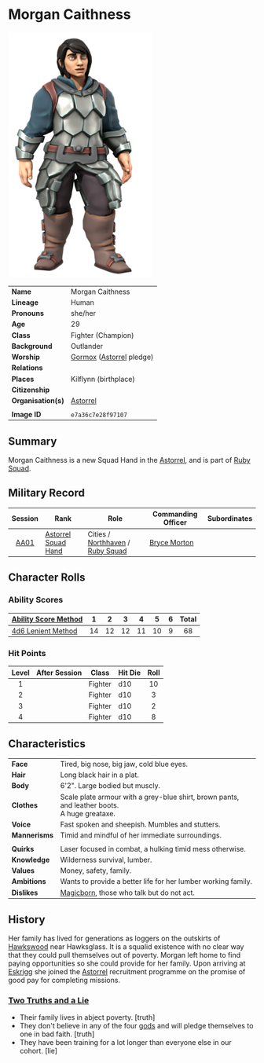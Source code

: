 # Morgan Caithness

<img src="https://raw.githubusercontent.com/jesskelsall/astarus-images/main/characters/portraits/e7a36c7e28f97107.png" height="500" />

|||
| --- | --- |
| **Name** | Morgan Caithness | character.4
| **Lineage** | Human |
| **Pronouns** | she/her |
| **Age** | 29 |
| **Class** | Fighter (Champion) |
| **Background** | Outlander |
| **Worship** | [Gormox](../gods/deities/gormox.md) ([Astorrel](../organisations/government/astorrel/astorrel.md) pledge) |
| **Relations** | |
| **Places** | Kilflynn (birthplace) |
| **Citizenship** | |
| **Organisation(s)** | [Astorrel](../organisations/government/astorrel/astorrel.md) |
|||
| **Image ID** | `e7a36c7e28f97107` |

## Summary

Morgan Caithness is a new Squad Hand in the [Astorrel](../organisations/government/astorrel/astorrel.md), and is part of [Ruby Squad](../organisations/government/astorrel/squads/ruby-squad.md).

## Military Record

| Session | Rank | Role | Commanding Officer | Subordinates |
|:---:| --- | --- | --- | --- |
| [AA01](../sessions/AA01.md) | [Astorrel Squad Hand](../organisations/government/astorrel/ranks/astorrel-squad-hand.md) | Cities / [Northhaven](../places/settlements/cities/northhaven.md) / [Ruby Squad](../organisations/government/astorrel/squads/ruby-squad.md) | [Bryce Morton](bryce-morton.md) ||

## Character Rolls

### Ability Scores

| [Ability Score Method](../mechanics/ability-score-method/ability-score-method.md) | 1 | 2 | 3 | 4 | 5 | 6 | Total |
| --- |:---:|:---:|:---:|:---:|:---:|:---:|:---:|
| [4d6 Lenient Method](../mechanics/ability-score-method/4d6-lenient-method.md) | 14 | 12 | 12 | 11 | 10 | 9 | 68 |

### Hit Points

| Level | After Session | Class | Hit Die | Roll |
|:---:|:---:| --- | --- |:---:|
| 1 || Fighter | d10 | 10 |
| 2 || Fighter | d10 | 3 |
| 3 || Fighter | d10 | 2 |
| 4 || Fighter | d10 | 8 |

## Characteristics

| | |
| --- | --- |
| **Face** | Tired, big nose, big jaw, cold blue eyes. | characteristics.2
| **Hair** | Long black hair in a plat. |
| **Body** | 6'2". Large bodied but muscly. |
| **Clothes** | Scale plate armour with a grey-blue shirt, brown pants, and leather boots.<br>A huge greataxe. |
| **Voice** | Fast spoken and sheepish. Mumbles and stutters. |
| **Mannerisms** | Timid and mindful of her immediate surroundings. |
| | |
| **Quirks** | Laser focused in combat, a hulking timid mess otherwise. |
| **Knowledge** | Wilderness survival, lumber. |
| **Values** | Money, safety, family. |
| **Ambitions** | Wants to provide a better life for her lumber working family.  |
| **Dislikes** | [Magicborn](../civilisations/kingdom-of-astor/magicborn.md), those who talk but do not act. |

## History

Her family has lived for generations as loggers on the outskirts of [Hawkswood](../places/topography/forests/hawkswood.md) near Hawksglass. It is a squalid existence with no clear way that they could pull themselves out of poverty. Morgan left home to find paying opportunities so she could provide for her family. Upon arriving at [Eskrigg](../places/settlements/cities/eskrigg.md) she joined the [Astorrel](../organisations/government/astorrel/astorrel.md) recruitment programme on the promise of good pay for completing missions.

### [Two Truths and a Lie](../mechanics/roleplay/two-truths-and-a-lie.md)

- Their family lives in abject poverty. [truth]
- They don't believe in any of the four [gods](../gods/gods.md) and will pledge themselves to one in bad faith. [truth]
- They have been training for a lot longer than everyone else in our cohort. [lie]
